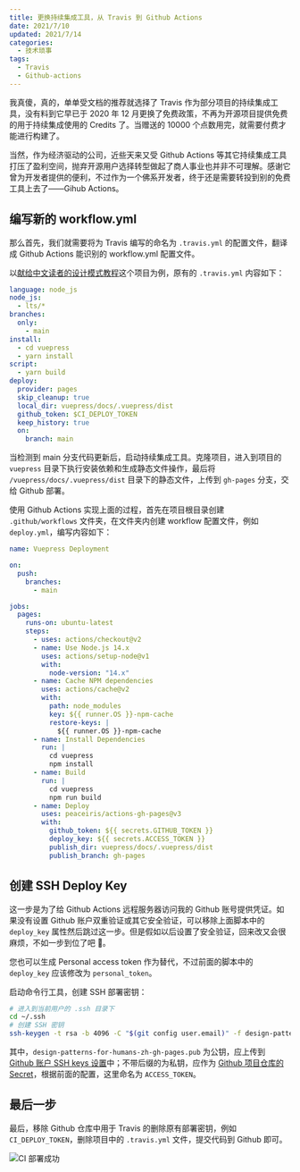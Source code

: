 ```yaml
---
title: 更换持续集成工具，从 Travis 到 Github Actions
date: 2021/7/10
updated: 2021/7/14
categories:
  - 技术琐事
tags:
  - Travis
  - Github-actions
---
```


我真傻，真的，单单受文档的推荐就选择了 Travis 作为部分项目的持续集成工具，没有料到它早已于 2020 年 12 月更换了免费政策，不再为开源项目提供免费的用于持续集成使用的 Credits 了。当赠送的 10000 个点数用完，就需要付费才能进行构建了。

当然，作为经济驱动的公司，近些天来又受 Github Actions 等其它持续集成工具打压了盈利空间，抛弃开源用户选择转型做起了商人事业也并非不可理解。感谢它曾为开发者提供的便利，不过作为一个佛系开发者，终于还是需要转投到别的免费工具上去了——Gihub Actions。

## 编写新的 workflow.yml

那么首先，我们就需要将为 Travis 编写的命名为 `.travis.yml` 的配置文件，翻译成 Github Actions 能识别的 workflow.yml 配置文件。

以[献给中文读者的设计模式教程](https://github.com/LolipopJ/design-patterns-for-humans-zh)这个项目为例，原有的 `.travis.yml` 内容如下：

```yml
language: node_js
node_js:
  - lts/*
branches:
  only:
    - main
install:
  - cd vuepress
  - yarn install
script:
  - yarn build
deploy:
  provider: pages
  skip_cleanup: true
  local_dir: vuepress/docs/.vuepress/dist
  github_token: $CI_DEPLOY_TOKEN
  keep_history: true
  on:
    branch: main
```

当检测到 main 分支代码更新后，启动持续集成工具。克隆项目，进入到项目的 `vuepress` 目录下执行安装依赖和生成静态文件操作，最后将 `/vuepress/docs/.vuepress/dist` 目录下的静态文件，上传到 `gh-pages` 分支，交给 Github 部署。

使用 Github Actions 实现上面的过程，首先在项目根目录创建 `.github/workflows` 文件夹，在文件夹内创建 workflow 配置文件，例如 `deploy.yml`，编写内容如下：

```yml
name: Vuepress Deployment

on:
  push:
    branches:
      - main

jobs:
  pages:
    runs-on: ubuntu-latest
    steps:
      - uses: actions/checkout@v2
      - name: Use Node.js 14.x
        uses: actions/setup-node@v1
        with:
          node-version: "14.x"
      - name: Cache NPM dependencies
        uses: actions/cache@v2
        with:
          path: node_modules
          key: ${{ runner.OS }}-npm-cache
          restore-keys: |
            ${{ runner.OS }}-npm-cache
      - name: Install Dependencies
        run: |
          cd vuepress
          npm install
      - name: Build
        run: |
          cd vuepress
          npm run build
      - name: Deploy
        uses: peaceiris/actions-gh-pages@v3
        with:
          github_token: ${{ secrets.GITHUB_TOKEN }}
          deploy_key: ${{ secrets.ACCESS_TOKEN }}
          publish_dir: vuepress/docs/.vuepress/dist
          publish_branch: gh-pages
```

## 创建 SSH Deploy Key

这一步是为了给 Github Actions 远程服务器访问我的 Github 账号提供凭证。如果没有设置 Github 账户双重验证或其它安全验证，可以移除上面脚本中的 `deploy_key` 属性然后跳过这一步。但是假如以后设置了安全验证，回来改又会很麻烦，不如一步到位了吧 🤗。

您也可以生成 Personal access token 作为替代，不过前面的脚本中的 `deploy_key` 应该修改为 `personal_token`。

启动命令行工具，创建 SSH 部署密钥：

```bash
# 进入到当前用户的 .ssh 目录下
cd ~/.ssh
# 创建 SSH 密钥
ssh-keygen -t rsa -b 4096 -C "$(git config user.email)" -f design-patterns-for-humans-zh-gh-pages
```

其中，`design-patterns-for-humans-zh-gh-pages.pub` 为公钥，应上传到 [Github 账户 SSH keys 设置](https://github.com/settings/keys)中；不带后缀的为私钥，应作为 [Github 项目仓库的 Secret](https://github.com/LolipopJ/design-patterns-for-humans-zh/settings/secrets/actions)，根据前面的配置，这里命名为 `ACCESS_TOKEN`。

## 最后一步

最后，移除 Github 仓库中用于 Travis 的删除原有部署密钥，例如 `CI_DEPLOY_TOKEN`，删除项目中的 `.travis.yml` 文件，提交代码到 Github 即可。

![CI 部署成功](deploy-finished.png)
